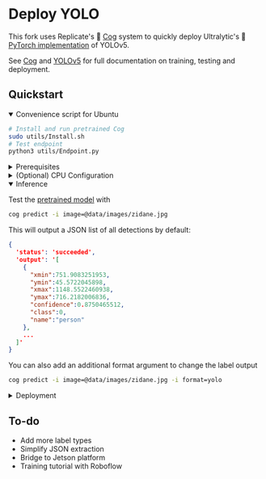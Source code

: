 # Deploy YOLO

This fork uses Replicate's 🐣 [Cog](https://github.com/replicate/cog) system to quickly deploy Ultralytic's 🚀 [PyTorch implementation](https://github.com/ultralytics/yolov5) of YOLOv5.

See [Cog](https://replicate.com/docs/creating-a-model#install-cog) and [YOLOv5](https://docs.ultralytics.com) for full documentation on training, testing and deployment.

## Quickstart

<details open>
<summary>Convenience script for Ubuntu</summary>

```bash
# Install and run pretrained Cog
sudo utils/Install.sh
# Test endpoint
python3 utils/Endpoint.py
```

</details>

<details>
<summary>Prerequisites</summary>

[Install Docker](https://docs.docker.com/get-docker/) and then install the newest version of Cog

```bash
# Use Docker convenience script if you dare
curl -fsSL https://get.docker.com -o get-docker.sh
sudo sh get-docker.sh
# Download and configure Cog binary
sudo curl -o /usr/local/bin/cog -L https://github.com/replicate/cog/releases/latest/download/cog_`uname -s`_`uname -m`
sudo chmod +x /usr/local/bin/cog
```

</details>

<details>
<summary>(Optional) CPU Configuration</summary>

If you want to deploy with a CPU change line 2 in [cog.yml](cog.yml) to false:

```yml
build:
  gpu: false
```

</details>
<details open>
<summary>Inference</summary>

Test the [pretrained model](https://github.com/ultralytics/yolov5/releases) with

```bash
cog predict -i image=@data/images/zidane.jpg
```

This will output a JSON list of all detections by default:

```json
{
  'status': 'succeeded',
  'output': '[
    {
      "xmin":751.9083251953,
      "ymin":45.5722045898,
      "xmax":1148.5522460938,
      "ymax":716.2182006836,
      "confidence":0.8750465512,
      "class":0,
      "name":"person"
    },
    ...
  ]'
}
```

You can also add an additional format argument to change the label output

```bash
cog predict -i image=@data/images/zidane.jpg -i format=yolo
```

</details>

<details>
<summary>Deployment</summary>

STARTER: Deploy the model locally at [http://localhost:5000](http://localhost:5000) using the below premade scripts.

```bash
# To run on GPU
docker/run_gpu.sh
# OR to run on CPU
docker/run_cpu.sh
# Send test image once the container is running
curl http://localhost:5000/predict -X POST -F input=@docs/zidane.jpg
```

You should see the same JSON output from the Inference step.

ADVANCED: Deploy in the cloud using the [Cloudflare Tunnel guide](DEPLOYMENT.md)

</details>

## To-do

- Add more label types
- Simplify JSON extraction
- Bridge to Jetson platform
- Training tutorial with Roboflow
